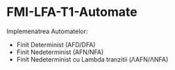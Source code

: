 # FMI-LFA-T1-Automate

Implemenatrea Automatelor: 
- Finit Determinist (AFD/DFA)
- Finit Nedeterminist (AFN/NFA)
- Finit Nedeterminist cu Lambda tranzitii (ΛAFN/ΛNFA)
